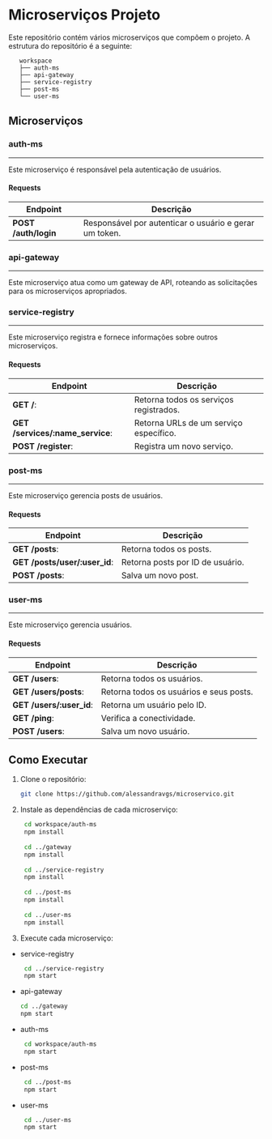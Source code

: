 # Microserviços Projeto

Este repositório contém vários microserviços que compõem o projeto. A estrutura do repositório é a seguinte:

```
   workspace
   ├── auth-ms
   ├── api-gateway
   ├── service-registry
   ├── post-ms
   └── user-ms
```

## Microserviços

### auth-ms
---

Este microserviço é responsável pela autenticação de usuários.

#### Requests

| Endpoint | Descrição |
| --- | --- |
| **POST /auth/login** | Responsável por autenticar o usuário e gerar um token. |

### api-gateway
---

Este microserviço atua como um gateway de API, roteando as solicitações para os microserviços apropriados.

### service-registry
---

Este microserviço registra e fornece informações sobre outros microserviços.

#### Requests

| Endpoint | Descrição |
| --- | --- |
| **GET /**: | Retorna todos os serviços registrados. |
| **GET /services/:name_service**: | Retorna URLs de um serviço específico. |
| **POST /register**: | Registra um novo serviço. |


### post-ms
---

Este microserviço gerencia posts de usuários.

#### Requests

| Endpoint | Descrição |
| --- | --- |
| **GET /posts**: | Retorna todos os posts. |
| **GET /posts/user/:user_id**: | Retorna posts por ID de usuário. |
| **POST /posts**: | Salva um novo post. |


### user-ms
---

Este microserviço gerencia usuários.

#### Requests

| Endpoint | Descrição |
| --- | --- |
| **GET /users**: | Retorna todos os usuários. |
| **GET /users/posts**: | Retorna todos os usuários e seus posts. |
| **GET /users/:user_id**: | Retorna um usuário pelo ID. |
| **GET /ping**: | Verifica a conectividade. |
| **POST /users**: | Salva um novo usuário. |

## Como Executar

1. Clone o repositório:
   ```bash
   git clone https://github.com/alessandravgs/microservico.git
   ```

2. Instale as dependências de cada microserviço:
   ```bash
    cd workspace/auth-ms
    npm install
    
    cd ../gateway
    npm install
    
    cd ../service-registry
    npm install
    
    cd ../post-ms
    npm install
    
    cd ../user-ms
    npm install
   ```

3. Execute cada microserviço:

- service-registry
   ```bash
    cd ../service-registry
    npm start
   ```

- api-gateway
   ```bash
   cd ../gateway
   npm start
   ```

- auth-ms
   ```bash
    cd workspace/auth-ms
    npm start
   ```

- post-ms
   ```bash
    cd ../post-ms
    npm start
   ```

- user-ms
   ```bash
    cd ../user-ms
    npm start
   ```
